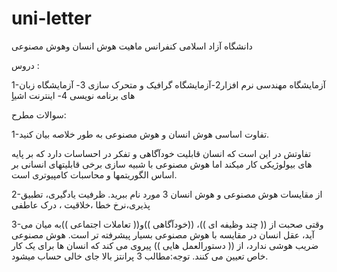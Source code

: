 # uni-letter
دانشگاه آزاد اسلامی   کنفرانس ماهیت هوش انسان وهوش مصنوعی

دروس :

1-آزمایشگاه مهندسی نرم افزار2-آزمایشگاه گرافیک و متحرک سازی 3- آزمایشگاه زبان های برنامه نویسی 4- اینترنت اشیاِِ

سوالات مطرح:

1-تفاوت اساسی هوش انسان و هوش مصنوعی به طور خلاصه بیان کنید.

تفاوتش در این است که انسان قابلیت خودآگاهی و تفکر در احساسات  دارد که بر پایه های بیولوژیکی کار میکند اما هوش مصنوعی  با شبیه سازی برخی قابلیتهای انسانی بر اساس
الگوریتمها و محاسبات کامپیوتری است.

2-از مقایسات هوش مصنوعی و هوش انسان 3 مورد نام ببرید.
ظرفیت یادگیری، تطبیق پذیری،نرخ خطا ،خلاقیت ، درک عاطفی

3-وقتی صحبت از (( چند وظیفه ای ))، ((خودآگاهی ))و(( تعاملات اجتماعی ))به میان می آید،
عقل انسان در مقایسه با هوش مصنوعی بسیار پیشرفته تر است. هوش مصنوعی
ضریب هوشی ندارد، از (( دستورالعمل هایی )) پیروی می کند که انسان ها برای یک
کار خاص تعیین می کنند.
توجه:مطالب 3 پرانتز بالا جای خالی حساب میشود.
